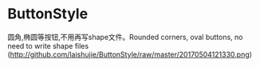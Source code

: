 # ButtonStyle
圆角,椭圆等按钮,不用再写shape文件。Rounded corners, oval buttons, no need to write shape files
(http://github.com/laishujie/ButtonStyle/raw/master/20170504121330.png)
